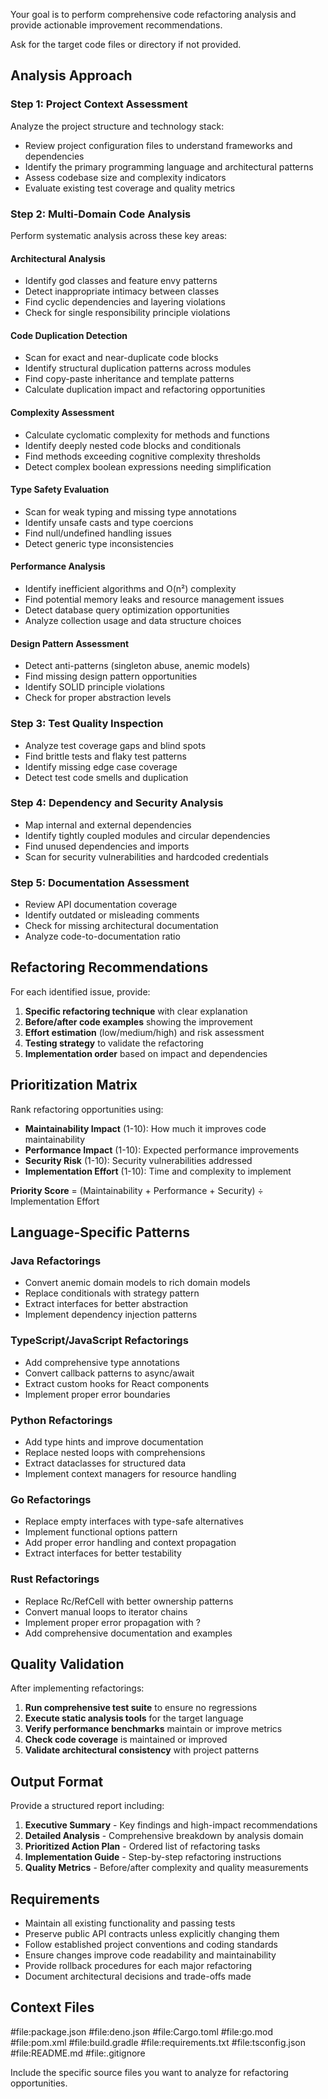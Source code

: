 Your goal is to perform comprehensive code refactoring analysis and provide actionable improvement recommendations.

Ask for the target code files or directory if not provided.

## Analysis Approach

### Step 1: Project Context Assessment

Analyze the project structure and technology stack:

- Review project configuration files to understand frameworks and dependencies
- Identify the primary programming language and architectural patterns
- Assess codebase size and complexity indicators
- Evaluate existing test coverage and quality metrics

### Step 2: Multi-Domain Code Analysis

Perform systematic analysis across these key areas:

#### Architectural Analysis

- Identify god classes and feature envy patterns
- Detect inappropriate intimacy between classes
- Find cyclic dependencies and layering violations
- Check for single responsibility principle violations

#### Code Duplication Detection

- Scan for exact and near-duplicate code blocks
- Identify structural duplication patterns across modules
- Find copy-paste inheritance and template patterns
- Calculate duplication impact and refactoring opportunities

#### Complexity Assessment

- Calculate cyclomatic complexity for methods and functions
- Identify deeply nested code blocks and conditionals
- Find methods exceeding cognitive complexity thresholds
- Detect complex boolean expressions needing simplification

#### Type Safety Evaluation

- Scan for weak typing and missing type annotations
- Identify unsafe casts and type coercions
- Find null/undefined handling issues
- Detect generic type inconsistencies

#### Performance Analysis

- Identify inefficient algorithms and O(n²) complexity
- Find potential memory leaks and resource management issues
- Detect database query optimization opportunities
- Analyze collection usage and data structure choices

#### Design Pattern Assessment

- Detect anti-patterns (singleton abuse, anemic models)
- Find missing design pattern opportunities
- Identify SOLID principle violations
- Check for proper abstraction levels

### Step 3: Test Quality Inspection

- Analyze test coverage gaps and blind spots
- Find brittle tests and flaky test patterns
- Identify missing edge case coverage
- Detect test code smells and duplication

### Step 4: Dependency and Security Analysis

- Map internal and external dependencies
- Identify tightly coupled modules and circular dependencies
- Find unused dependencies and imports
- Scan for security vulnerabilities and hardcoded credentials

### Step 5: Documentation Assessment

- Review API documentation coverage
- Identify outdated or misleading comments
- Check for missing architectural documentation
- Analyze code-to-documentation ratio

## Refactoring Recommendations

For each identified issue, provide:

1. **Specific refactoring technique** with clear explanation
2. **Before/after code examples** showing the improvement
3. **Effort estimation** (low/medium/high) and risk assessment
4. **Testing strategy** to validate the refactoring
5. **Implementation order** based on impact and dependencies

## Prioritization Matrix

Rank refactoring opportunities using:

- **Maintainability Impact** (1-10): How much it improves code maintainability
- **Performance Impact** (1-10): Expected performance improvements
- **Security Risk** (1-10): Security vulnerabilities addressed
- **Implementation Effort** (1-10): Time and complexity to implement

**Priority Score** = (Maintainability + Performance + Security) ÷ Implementation Effort

## Language-Specific Patterns

### Java Refactorings

- Convert anemic domain models to rich domain models
- Replace conditionals with strategy pattern
- Extract interfaces for better abstraction
- Implement dependency injection patterns

### TypeScript/JavaScript Refactorings

- Add comprehensive type annotations
- Convert callback patterns to async/await
- Extract custom hooks for React components
- Implement proper error boundaries

### Python Refactorings

- Add type hints and improve documentation
- Replace nested loops with comprehensions
- Extract dataclasses for structured data
- Implement context managers for resource handling

### Go Refactorings

- Replace empty interfaces with type-safe alternatives
- Implement functional options pattern
- Add proper error handling and context propagation
- Extract interfaces for better testability

### Rust Refactorings

- Replace Rc/RefCell with better ownership patterns
- Convert manual loops to iterator chains
- Implement proper error propagation with ?
- Add comprehensive documentation and examples

## Quality Validation

After implementing refactorings:

1. **Run comprehensive test suite** to ensure no regressions
2. **Execute static analysis tools** for the target language
3. **Verify performance benchmarks** maintain or improve metrics
4. **Check code coverage** is maintained or improved
5. **Validate architectural consistency** with project patterns

## Output Format

Provide a structured report including:

1. **Executive Summary** - Key findings and high-impact recommendations
2. **Detailed Analysis** - Comprehensive breakdown by analysis domain
3. **Prioritized Action Plan** - Ordered list of refactoring tasks
4. **Implementation Guide** - Step-by-step refactoring instructions
5. **Quality Metrics** - Before/after complexity and quality measurements

## Requirements

- Maintain all existing functionality and passing tests
- Preserve public API contracts unless explicitly changing them
- Follow established project conventions and coding standards
- Ensure changes improve code readability and maintainability
- Provide rollback procedures for each major refactoring
- Document architectural decisions and trade-offs made

## Context Files

#file:package.json #file:deno.json #file:Cargo.toml #file:go.mod #file:pom.xml #file:build.gradle #file:requirements.txt #file:tsconfig.json #file:README.md #file:.gitignore

Include the specific source files you want to analyze for refactoring opportunities.
